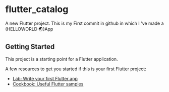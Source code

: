 # flutter_catalog

A new Flutter project.
This is my First commit in github in which I 've made a (HELLOWORLD 🌏)App 

## Getting Started

This project is a starting point for a Flutter application.

A few resources to get you started if this is your first Flutter project:

- [Lab: Write your first Flutter app](https://docs.flutter.dev/get-started/codelab)
- [Cookbook: Useful Flutter samples](https://docs.flutter.dev/cookbook)


